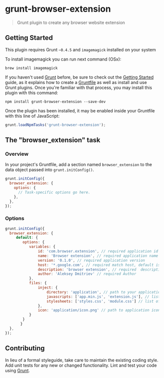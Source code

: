 # grunt-browser-extension

> Grunt plugin to create any browser website extension

## Getting Started
This plugin requires Grunt `~0.4.5` and `imagemagick` installed on your system

To install imagemagick you can run next command (OSx):

```shell
brew install imagemagick
```

If you haven't used [Grunt](http://gruntjs.com/) before, be sure to check out the [Getting Started](http://gruntjs.com/getting-started) guide, as it explains how to create a [Gruntfile](http://gruntjs.com/sample-gruntfile) as well as install and use Grunt plugins. Once you're familiar with that process, you may install this plugin with this command:

```shell
npm install grunt-browser-extension --save-dev
```

Once the plugin has been installed, it may be enabled inside your Gruntfile with this line of JavaScript:

```js
grunt.loadNpmTasks('grunt-browser-extension');
```

## The "browser_extension" task

### Overview
In your project's Gruntfile, add a section named `browser_extension` to the data object passed into `grunt.initConfig()`.

```js
grunt.initConfig({
  browser_extension: {
    options: {
      // Task-specific options go here.
    },
  },
});
```

### Options


```js
grunt.initConfig({
  browser_extension: {
     default: {
        options: {
           variables: {
               id: 'com.browser.extension', // required application id for Safari and Firefox
               name: 'Browser extension', // required application name
               version: '0.1.0', // required application version
               host: '*.google.com', // required match host, default is *
               description: 'browser extension', // required  description
               author: 'Aleksey Dmitriev' // required Author
           },
           files: {
               inject: {
                   directory: 'application', // path to your application files
                   javascripts: ['app.min.js', 'extension.js'], // list of js files relative to application directory
                   stylesheets: ['styles.css', 'module.css'] // list of css files relative to application directory
               },
               icon: 'application/icon.png' // path to application icon
           }
        }
       }
  },
});
```


## Contributing
In lieu of a formal styleguide, take care to maintain the existing coding style. Add unit tests for any new or changed functionality. Lint and test your code using [Grunt](http://gruntjs.com/).


